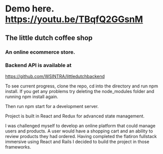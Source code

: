 # Demo here.   https://youtu.be/TBqfQ2GGsnM
## The little dutch coffee shop
### An online ecommerce store.

### Backend API is available at 
https://github.com/WSINTRA/littledutchbackend

To see current progress, clone the repo,
cd into the directory and run npm install.
If you get any problems try deleting the node_modules folder and running npm install again.

Then run npm start for a development server.

Project is built in React and Redux for advanced state management.

I was challenged myself to develop an online platform that could manage users and products. 
A user would have a shopping cart and an ability to review products they had ordered.
Having completed the flatiron fullstack immersive using React and Rails I decided to build the project in those frameworks.
